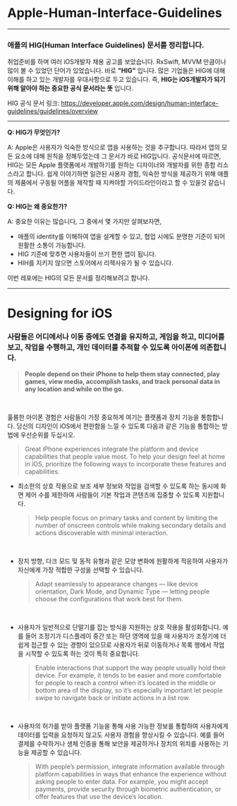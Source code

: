# Apple-Human-Interface-Guidelines
---
### 애플의 HIG(Human Interface Guidelines) 문서를 정리합니다.

취업준비를 하며 여러 iOS개발자 채용 공고를 보았습니다. RxSwift, MVVM 만큼이나 많이 볼 수 있었던 단어가 있었습니다. 바로 **"HIG"** 입니다. 많은 기업들은 HIG에 대해 이해를 하고 있는 개발자를 우대사항으로 두고 있습니다. 즉, **HIG는 iOS개발자가 되기 위해 알아야 하는 중요한 공식 문서라는 뜻** 입니다.

HIG 공식 문서 링크: https://developer.apple.com/design/human-interface-guidelines/guidelines/overview

---

**Q: HIG가 무엇인가?**

A: Apple은 사용자가 익숙한 방식으로 앱을 사용하는 것을 추구합니다. 따라서 앱의 모든 요소에 대해 원칙을 정해두었는데 그 문서가 바로 HIG입니다. 공식문서에 따르면, HIG는 모든 Apple 플랫폼에서 개발하기를 원하는 디자이너와 개발자를 위한 종합 리소스라고 합니다. 쉽게 이야기하면 일관된 사용자 경험, 익숙한 방식을 제공하기 위해 애플의 제품에서 구동될 어플을 제작할 때 지켜야할 가이드라인이라고 할 수 있을것 같습니다.

**Q: HIG는 왜 중요한가?**

A: 중요한 이유는 많습니다, 그 중에서 몇 가지만 살펴보자면,
- 애플의 identity를 이해하여 앱을 설계할 수 있고, 협업 시에도 분명한 기준이 되어 원활한 소통이 가능합니다.
- HIG 기준에 맞추면 사용자들이 쓰기 편한 앱이 됩니다.
- HIH를 지키지 않으면 스토어에서 리젝사유가 될 수 있습니다.

이번 레포에는 HIG의 모든 문서를 정리해보려고 합니다.

---
# Designing for iOS

### 사람들은 어디에서나 이동 중에도 연결을 유지하고, 게임을 하고, 미디어를 보고, 작업을 수행하고, 개인 데이터를 추적할 수 있도록 아이폰에 의존합니다.
> **People depend on their iPhone to help them stay connected, play games, view media, accomplish tasks, and track personal data in any location and while on the go.**
>

&nbsp;&nbsp; 

훌륭한 아이폰 경험은 사람들이 가장 중요하게 여기는 플랫폼과 장치 기능을 통합합니다. 당신의 디자인이 iOS에서 편한함을 느낄 수 있도록 다음과 같은 기능을 통합하는 방법에 우선순위를 두십시오.
> Great iPhone experiences integrate the platform and device capabilities that people value most. To help your design feel at home in iOS, prioritize the following ways to incorporate these features and capabilities.
>


- 최소한의 상호 작용으로 보조 세부 정보와 작업을 검색할 수 있도록 하는 동시에 화면 제어 수를 제한하여 사람들이 기본 작업과 콘텐츠에 집중할 수 있도록 지원합니다.
    
    > Help people focus on primary tasks and content by limiting the number of onscreen controls while making secondary details and actions discoverable with minimal interaction.
    >
    
&nbsp;&nbsp;  
    
- 장치 방향, 다크 모드 및 동적 유형과 같은 모양 변화에 원활하게 적응하여 사용자가 자신에게 가장 적합한 구성을 선택할 수 있습니다.
    
    > Adapt seamlessly to appearance changes — like device orientation, Dark Mode, and Dynamic Type — letting people choose the configurations that work best for them.
    >
    
&nbsp;&nbsp; 
    
- 사용자가 일반적으로 단말기를 잡는 방식을 지원하는 상호 작용을 활성화합니다. 예를 들어 조정기가 디스플레이 중간 또는 하단 영역에 있을 때 사용자가 조정기에 더 쉽게 접근할 수 있는 경향이 있으므로 사용자가 뒤로 이동하거나 목록 행에서 작업을 시작할 수 있도록 하는 것이 특히 중요합니다.
    
    > Enable interactions that support the way people usually hold their device. For example, it tends to be easier and more comfortable for people to reach a control when it’s located in the middle or bottom area of the display, so it’s especially important let people swipe to navigate back or initiate actions in a list row.
    >
    
&nbsp;&nbsp; 
    
- 사용자의 허가를 받아 플랫폼 기능을 통해 사용 가능한 정보를 통합하여 사용자에게 데이터를 입력을 요청하지 않고도 사용자 경험을 향상시킬 수 있습니다. 예를 들어 결제를 수락하거나 생체 인증을 통해 보안을 제공하거나 장치의 위치를 사용하는 기능을 제공할 수 있습니다.
    
    > With people’s permission, integrate information available through platform capabilities in ways that enhance the experience without asking people to enter data. For example, you might accept payments, provide security through biometric authentication, or offer features that use the device’s location.
    >
   
